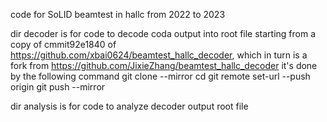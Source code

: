 code for SoLID beamtest in hallc from 2022 to 2023

dir decoder is for code to decode coda output into root file 
starting from a copy of cmmit92e1840 of https://github.com/xbai0624/beamtest_hallc_decoder, which in turn is a fork from https://github.com/JixieZhang/beamtest_hallc_decoder
it's done by the following command
git clone --mirror <original-repository-url>
cd <cloned-repository-name>
git remote set-url --push origin <new-repository-url>
git push --mirror

dir analysis is for code to analyze decoder output root file
